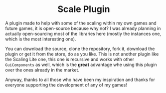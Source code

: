 <div align="center">
    <h1>Scale Plugin</h1>
</div>

A plugin made to help with some of the scaling within my own games and future games, it is open-source because why not? I was already planning in actually open-sourcing most of the libraries here (mostly the instances one, which is the most interesting one).

You can download the source, clone the repository, fork it, download the plugin or get it from the store, do as you like. This is not another plugin like the Scaling Lite one, this one is recursive and works with other `GuiComponents` as well, which is the **great** advantage whe using this plugin over the ones already in the market.

Anyway, thanks to all those who have been my inspiration and thanks for everyone supporting the development of any of my games!